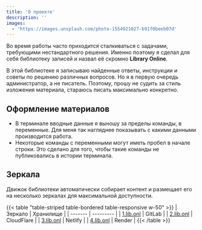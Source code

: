 ```yaml
---
title: 'О проекте'
description: ''
images:
  - 'https://images.unsplash.com/photo-1554921027-b91f0beeb07d'
---
```


Во время работы часто приходится сталкиваться с задачами, требующими нестандартного решения. Именно поэтому я сделал для себя библиотеку записей и назвал её скромно **Library Online**.

В этой библиотеке я записываю найденные ответы, инструкции и советы по решению различных вопросов. Но я в первую очередь администратор, а не писатель. Поэтому, прошу не судить за стиль изложения материала, стараюсь писать максимально конкретно.

## Оформление материалов

- В терминале вводные данные я выношу за пределы команды, в переменные. Для меня так нагляднее показывать с какими данными производится работа.
- Некоторые команды с переменными могут иметь пробел в начале строки. Это сделано для того, чтобы такие команды не публиковались в истории терминала.

## Зеркала

Движок библиотеки автоматически собирает контент и размещает его на несколько зеркалах для максимальной доступности.

{{< table "table-striped table-bordered table-responsive w-50" >}}
| Зеркало | Хранилище |
| ------- | --------- |
| [1.lib.onl](https://1.lib.onl/) | GitLab |
| [2.lib.onl](https://2.lib.onl/) | CloudFlare |
| [3.lib.onl](https://3.lib.onl/) | Netlify |
| [4.lib.onl](https://4.lib.onl/) | Render |
{{< /table >}}

